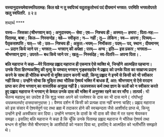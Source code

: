 **यस्यानुदास्यमेवास्मत्पितामह: किल वव्रे न तु स्वपित्र्यं यदुताकुतोभयं पदं दीयमानं भगवत: परमिति** **भगवतोपरते खलु स्वपितरि. ॥ २॥** 

शब्दार्थ **** 

**यस्य—** **जिसका (श्रीभगवान् का)** **; अनुदास्यम्—** **सेवा** **; एव—** **निश्चय ही** **; अस्मत्—** **हमारा** **; पिता-मह:—** **पितामह, बाबा** **;** **किल—** **निस्सन्देह** **; वव्रे—** **स्वीकृत** **; न—** **नहीं** **; तु—** **लेकिन** **; स्व—** **अपना** **; पित्र्यम्—** **पैतृकसश्पत्ति** **; यत्—** **जो** **; उत—** **निश्चय ही** **;** **अकुत:-भयम्—** **निर्भीकता** **; पदम्—** **पद, स्थान** **; दीयमानम्—** **प्रदान किये जाने पर** **; भगवत:—** **भगवान् की अपेक्षा** **; परम्—** **अन्य** **; इति—** **इस प्रकार** **; भगवता—** **श्रीभगवान् द्वारा** **; उपरते—** **बध किये जाने पर** **; खलु—** **निस्संदेह** **; स्व-पितरि—** **अपना पिता।** **.** 

**बलि महाराज ने कहा—मेरे पितामह प्रह्लाद महाराज ही एकमात्र ऐसे व्यक्ति थे, जिन्होंने** **आत्महित पहचाना। उनके पिता हिरण्यकशिपु की मृत्यु के पश्चात् भगवान् नृङ्क्षसहदेव ने प्रह्लाद** **को उनके पिता का साम्राज्य प्रदान करने के साथ ही भौतिक बन्धनों से मुक्ति प्रदान करनी** **चाही, किन्तु प्रह्लाद ने इनमें से किसी को भी स्वीकार नहीं किया। उन्होंने सोचा कि मुकि्त तथा** **भौतिक ऐश्वर्य भक्ति में बाधक हैं, अत: श्रीभगवान् से ऐसे वरदान प्राप्त कर लेना भगवान् का** **वास्तविक अनुग्रह नहीं है। फलस्वरूप कर्म तथा ज्ञान के फलों को न स्वीकार करते हुए प्रह्लाद** **महाराज ने भगवान् से केवल उनके दास की भक्ति में अनुरक्त रहने का वर माँगा।** **तात्पर्य :** श्री चैतन्य महाप्रभु का उपदेश है कि शुद्ध भक्त अपने को परमेश्वर के दास का भी दास माने ( *गोपीभर्तु: पादकमलयोर् दासदासानुदास:* )। वैष्णव दर्शन में किसी को प्रत्यक्ष दास नहीं बनना चाहिए। प्रह्लाद महाराज को इस संसार में ऐश्वर्यपूर्ण पद तथा ब्रह्म में तदाकार होने की स्वच्छन्दता जैसे आशीर्वाद प्राप्त थे, किन्तु उन्होंने इन्हें अस्वीकार कर दिया। उन्होंने भगवान् के दासों के भी दास की सेवा में रत रहना श्रेयस्कर समझा। इसलिए बलि महाराज ने कहा है कि चूँकि उनके पितामह प्रह्लाद महाराज ने भौतिक ऐश्वर्य तथा बन्धन से मुक्ति जैसे श्रीभगवान् के आशीर्वादों को नकार दिया था, इसलिए वे आत्महित को भलीभाँति समझते थे।  